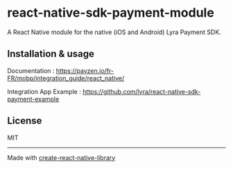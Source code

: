 # react-native-sdk-payment-module

A React Native module for the native (iOS and Android) Lyra Payment SDK.

## Installation & usage

Documentation : https://payzen.io/fr-FR/mobp/integration_guide/react_native/

Integration App Example : https://github.com/lyra/react-native-sdk-payment-example

## License

MIT

---

Made with [create-react-native-library](https://github.com/callstack/react-native-builder-bob)
